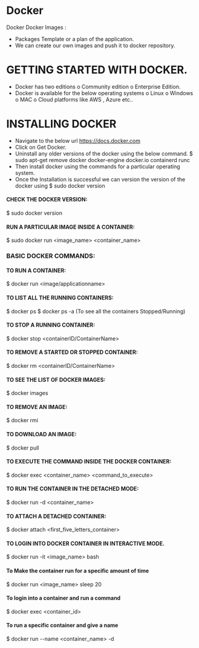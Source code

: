 # Docker
Docker
Docker Images : 
-	Packages Template or a plan of the application. 
-	We can create our own images and push it to docker repository. 

# GETTING STARTED WITH DOCKER. 
-	Docker has two editions
o	Community edition
o	Enterprise Edition. 
-	Docker is available for the below operating systems 
o	Linux
o	Windows
o	MAC
o	Cloud platforms like AWS , Azure etc..

# INSTALLING DOCKER
-	Navigate to the below url 
https://docs.docker.com
-	Click on Get Docker. 
-	Uninstall any older versions of the docker using the below command. 
$ sudo apt-get remove docker docker-engine docker.io containerd runc
-	Then install docker using the commands for a particular operating system. 
-	Once the Installation is successful we can version the version of the docker using 
$ sudo docker version


#### CHECK THE DOCKER VERSION:
$ sudo docker version

#### RUN A PARTICULAR IMAGE INSIDE A CONTAINER:
$ sudo docker run <image_name> <container_name>

### BASIC DOCKER COMMANDS:
#### TO RUN A CONTAINER:
$ docker run <image/applicationname>

#### TO LIST ALL THE RUNNING CONTAINERS:
$ docker ps
$ docker ps -a (To see all the containers Stopped/Running)

#### TO STOP A RUNNING CONTAINER:
$ docker stop <containerID/ContainerName>

#### TO REMOVE A STARTED OR STOPPED CONTAINER:  
$ docker rm <containerID/ContainerName>

#### TO SEE THE LIST OF DOCKER IMAGES:
$ docker images

#### TO REMOVE AN IMAGE:
$ docker rmi <imagename>

#### TO DOWNLOAD AN IMAGE:
$ docker pull <imagename>

#### TO EXECUTE THE COMMAND INSIDE THE DOCKER CONTAINER: 
$ docker exec <container_name> <command_to_execute>

#### TO RUN THE CONTAINER IN THE DETACHED MODE: 
$ docker run -d <container_name>

#### TO ATTACH A DETACHED CONTAINER: 
$ docker attach <first_five_letters_container>

#### TO LOGIN INTO DOCKER CONTAINER IN INTERACTIVE MODE.
$ docker run -it <image_name> bash

#### To Make the container run for a specific amount of time
$ docker run <image_name> sleep 20

#### To login into a container and run a command
$ docker exec <container_id> <command>

#### To run a specific container and give a name
$ docker run --name <container_name> -d <imagename>
